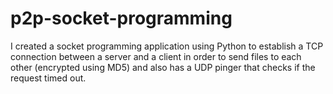 # p2p-socket-programming
I created a socket programming application using Python to establish a TCP connection between a server and a client in order to send files to each other (encrypted using MD5) and also has a UDP pinger that checks if the request timed out.
